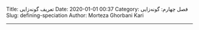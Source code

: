 Title: تعریف گونه‌زایی
Date: 2020-01-01 00:37
Category: فصل چهارم: گونه‌زایی
Slug: defining-speciation
Author: Morteza Ghorbani Kari

------
